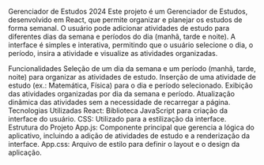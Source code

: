 Gerenciador de Estudos 2024
Este projeto é um Gerenciador de Estudos, desenvolvido em React, que permite organizar e planejar os estudos de forma semanal. O usuário pode adicionar atividades de estudo para diferentes dias da semana e períodos do dia (manhã, tarde e noite). A interface é simples e interativa, permitindo que o usuário selecione o dia, o período, insira a atividade e visualize as atividades organizadas.

Funcionalidades
Seleção de um dia da semana e um período (manhã, tarde, noite) para organizar as atividades de estudo.
Inserção de uma atividade de estudo (ex.: Matemática, Física) para o dia e período selecionado.
Exibição das atividades organizadas por dia da semana e período.
Atualização dinâmica das atividades sem a necessidade de recarregar a página.
Tecnologias Utilizadas
React: Biblioteca JavaScript para criação da interface do usuário.
CSS: Utilizado para a estilização da interface.
Estrutura do Projeto
App.js: Componente principal que gerencia a lógica do aplicativo, incluindo a adição de atividades de estudo e a renderização da interface.
App.css: Arquivo de estilo para definir o layout e o design da aplicação.

